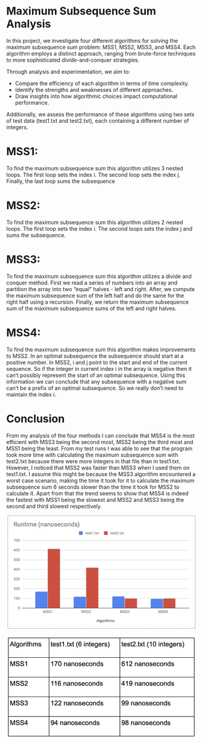 # Maximum Subsequence Sum Analysis
In this project, we investigate four different algorithms for solving the maximum subsequence sum problem: MSS1, MSS2, MSS3, and MSS4. Each algorithm employs a distinct approach, ranging from brute-force techniques to more sophisticated divide-and-conquer strategies.

Through analysis and experimentation, we aim to:
- Compare the efficiency of each algorithm in terms of time complexity.
- Identify the strengths and weaknesses of different approaches.
- Draw insights into how algorithmic choices impact computational performance.

Additionally, we assess the performance of these algorithms using two sets of test data (test1.txt and test2.txt), each containing a different number of integers.

# MSS1:
To find the maximum subsequence sum this algorithm utilizes 3 nested loops. The first loop sets the index i. The second loop sets the index j. Finally, the last loop sums the subsequence

# MSS2:
To find the maximum subsequence sum this algorithm utilizes 2 nested loops. The first loop sets the index i. The second loops sets the index j and sums the subsequence. 

# MSS3:
To find the maximum subsequence sum this algorithm utilizes a divide and conquer method. First we read a series of numbers into an array and partition the array into two “equal” halves - left and right. After, we compute the maximum subsequence sum of the left half and do the same for the right half using a recursion. Finally, we return the maximum subsequence sum of the maximum subsequence sums of the left and right halves.

# MSS4:
To find the maximum subsequence sum this algorithm makes improvements to MSS2. In an optimal subsequence the subsequence should start at a positive number. In MSS2, i and j point to the start and end of the current sequence. So if the integer in current index i in the array is negative then it can’t possibly represent the start of an optimal subsequence. Using this information we can conclude that any subsequence with a negative sum can’t be a prefix of an optimal subsequence. So we really don’t need to maintain the index i.

# Conclusion

From my analysis of the four methods I can conclude that MSS4 is the most efficient with MSS3 being the second most, MSS2 being the third most and MSS1 being the least. From my test runs I was able to see that the program took more time with calculating the maximum subsequence sum with test2.txt because there were more integers in that file than in test1.txt. However, I noticed that MSS2 was faster than MSS3 when I used them on test1.txt. I assume this might be because the MSS3 algorithm encountered a worst case scenario, making the time it took for it to calculate the maximum subsequence sum 6 seconds slower than the time it took for MSS2 to calculate it. Apart from that the trend seems to show that MSS4 is indeed the fastest with MSS1 being the slowest and MSS2 and MSS3 being the second and third slowest respectively.

![Alt Text](RuntimeChart1.png)

![Alt Text](RuntimeTable.png)


